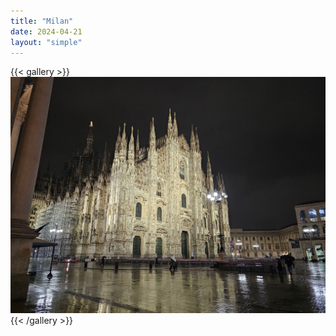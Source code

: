```yaml
---
title: "Milan"
date: 2024-04-21
layout: "simple"
---
```


{{< gallery >}}
  <img src="featured.jpeg" class="grid-w33" />
{{< /gallery >}}
